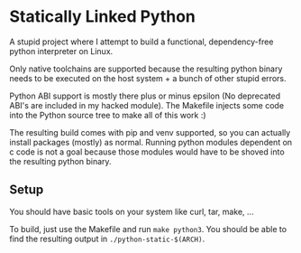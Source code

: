 # Statically Linked Python

A stupid project where I attempt to build a functional, dependency-free python
interpreter on Linux.

Only native toolchains are supported because the resulting python binary needs
to be executed on the host system + a bunch of other stupid errors.

Python ABI support is mostly there plus or minus epsilon (No deprecated ABI's
are included in my hacked module). The Makefile injects some code into the
Python source tree to make all of this work :)

The resulting build comes with pip and venv supported, so you can actually
install packages (mostly) as normal. Running python modules dependent on c code
is not a goal because those modules would have to be shoved into the resulting
python binary.

## Setup

You should have basic tools on your system like curl, tar, make, ...

To build, just use the Makefile and run `make python3`. You should be able to
find the resulting output in `./python-static-$(ARCH)`.
